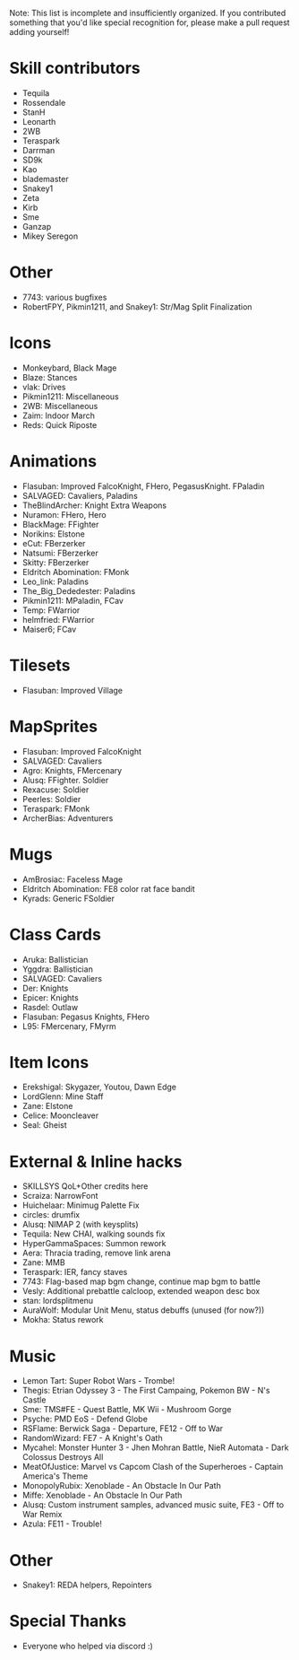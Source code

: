 Note: This list is incomplete and insufficiently organized. If you contributed
something that you'd like special recognition for, please make a pull request
adding yourself!

# Skill contributors

- Tequila
- Rossendale
- StanH
- Leonarth
- 2WB
- Teraspark
- Darrman
- SD9k
- Kao
- blademaster
- Snakey1
- Zeta
- Kirb
- Sme
- Ganzap
- Mikey Seregon

# Other

- 7743: various bugfixes
- RobertFPY, Pikmin1211, and Snakey1: Str/Mag Split Finalization

# Icons

- Monkeybard, Black Mage
- Blaze: Stances
- vlak: Drives
- Pikmin1211: Miscellaneous
- 2WB: Miscellaneous
- Zaim: Indoor March
- Reds: Quick Riposte

# Animations

- Flasuban: Improved FalcoKnight, FHero, PegasusKnight. FPaladin
- SALVAGED: Cavaliers, Paladins
- TheBlindArcher: Knight Extra Weapons
- Nuramon: FHero, Hero
- BlackMage: FFighter
- Norikins: Elstone
- eCut: FBerzerker
- Natsumi: FBerzerker
- Skitty: FBerzerker
- Eldritch Abomination: FMonk
- Leo_link: Paladins
- The_Big_Dededester: Paladins
- Pikmin1211: MPaladin, FCav
- Temp: FWarrior
- helmfried: FWarrior
- Maiser6; FCav

# Tilesets

- Flasuban: Improved Village

# MapSprites

- Flasuban: Improved FalcoKnight
- SALVAGED: Cavaliers
- Agro: Knights, FMercenary
- Alusq: FFighter. Soldier
- Rexacuse: Soldier
- Peerles: Soldier
- Teraspark: FMonk
- ArcherBias: Adventurers

# Mugs

- AmBrosiac: Faceless Mage
- Eldritch Abomination: FE8 color rat face bandit
- Kyrads: Generic FSoldier

# Class Cards

- Aruka: Ballistician
- Yggdra: Ballistician
- SALVAGED: Cavaliers
- Der: Knights
- Epicer: Knights
- Rasdel: Outlaw
- Flasuban: Pegasus Knights, FHero
- L95: FMercenary, FMyrm

# Item Icons
- Erekshigal: Skygazer, Youtou, Dawn Edge
- LordGlenn: Mine Staff
- Zane: Elstone
- Celice: Mooncleaver
- Seal: Gheist

# External & Inline hacks

- SKILLSYS QoL+Other credits here
- Scraiza: NarrowFont 
- Huichelaar: Minimug Palette Fix
- circles: drumfix
- Alusq: NIMAP 2 (with keysplits)
- Tequila: New CHAI, walking sounds fix
- HyperGammaSpaces: Summon rework
- Aera: Thracia trading, remove link arena
- Zane: MMB
- Teraspark: IER, fancy staves
- 7743: Flag-based map bgm change, continue map bgm to battle
- Vesly: Additional prebattle calcloop, extended weapon desc box
- stan: lordsplitmenu
- AuraWolf: Modular Unit Menu, status debuffs (unused (for now?))
- Mokha: Status rework

# Music

- Lemon Tart: Super Robot Wars - Trombe!
- Thegis: Etrian Odyssey 3 - The First Campaing, Pokemon BW - N's Castle
- Sme: TMS#FE - Quest Battle, MK Wii - Mushroom Gorge
- Psyche: PMD EoS - Defend Globe
- RSFlame: Berwick Saga - Departure, FE12 - Off to War
- RandomWizard: FE7 - A Knight's Oath
- Mycahel: Monster Hunter 3 - Jhen Mohran Battle, NieR Automata - Dark Colossus Destroys All 
- MeatOfJustice: Marvel vs Capcom Clash of the Superheroes - Captain America's Theme
- MonopolyRubix: Xenoblade - An Obstacle In Our Path
- Miffe: Xenoblade - An Obstacle In Our Path
- Alusq: Custom instrument samples, advanced music suite, FE3 - Off to War Remix
- Azula: FE11 - Trouble!

# Other

- Snakey1: REDA helpers, Repointers

# Special Thanks

- Everyone who helped via discord :)

